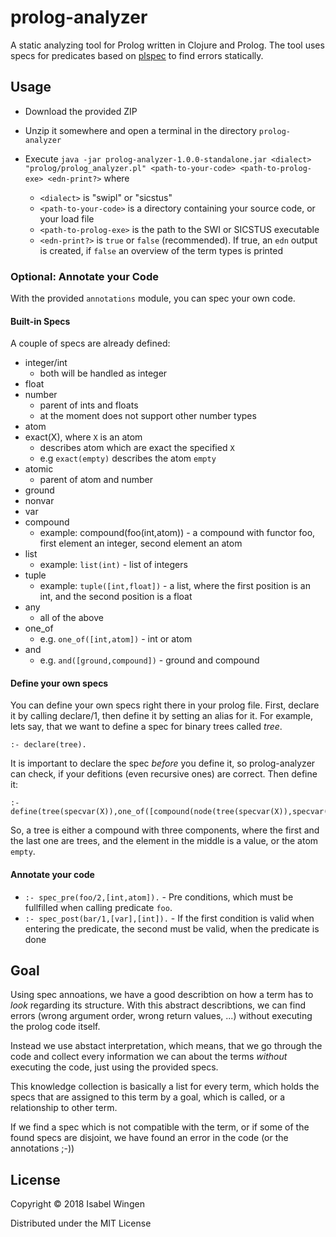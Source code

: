 # prolog-analyzer

A static analyzing tool for Prolog written in Clojure and Prolog. 
The tool uses specs for predicates based on [plspec](https://github.com/wysiib/plspec) to find errors statically.


## Usage

* Download the provided ZIP
* Unzip it somewhere and open a terminal in the directory `prolog-analyzer`
* Execute
`java -jar prolog-analyzer-1.0.0-standalone.jar <dialect> "prolog/prolog_analyzer.pl" <path-to-your-code> <path-to-prolog-exe> <edn-print?>` where 

    * `<dialect>` is "swipl" or "sicstus"
    * `<path-to-your-code>` is a directory containing your source code, or your load file
    * `<path-to-prolog-exe>` is the path to the SWI or SICSTUS executable
    * `<edn-print?>` is `true` or `false` (recommended). If true, an `edn` output is created, if `false` an overview of the term types is printed 

### Optional: Annotate your Code
With the provided `annotations` module, you can spec your own code.

#### Built-in Specs
A couple of specs are already defined:
* integer/int
    * both will be handled as integer
* float
* number
    * parent of ints and floats
    * at the moment does not support other number types
* atom
* exact(X), where `X` is an atom
    * describes atom which are exact the specified `X`
    * e.g `exact(empty)` describes the atom `empty`
* atomic
    * parent of atom and number
* ground
* nonvar
* var
* compound
    * example: compound(foo(int,atom)) - a compound with functor foo, first element an integer, second element an atom
* list 
    * example: `list(int)` - list of integers
* tuple
    * example: `tuple([int,float])` - a list, where the first position is an int, and the second position is a float
* any
    * all of the above
* one_of
    * e.g. `one_of([int,atom])` - int or atom
* and
    * e.g. `and([ground,compound])` - ground and compound
    
#### Define your own specs
You can define your own specs right there in your prolog file. First, declare it by calling declare/1, then define it by setting an alias for it.
For example, lets say, that we want to define a spec for binary trees called *tree*.
```
:- declare(tree).
```
It is important to declare the spec *before* you define it, so prolog-analyzer can check, if your defitions (even recursive ones) are correct.
Then define it:
```
:- define(tree(specvar(X)),one_of([compound(node(tree(specvar(X)),specvar(X),tree(specvar(X)))),exact(empty)])).
```
So, a tree is either a compound with three components, where the first and the last one are trees, and the element in the middle is a value, or the atom `empty`.

#### Annotate your code
* `:- spec_pre(foo/2,[int,atom]).` - Pre conditions, which must be fullfilled when calling predicate `foo`.
* `:- spec_post(bar/1,[var],[int]).` - If the first condition is valid when entering the predicate, the second must be valid, when the predicate is done

## Goal
Using spec annoations, we have a good describtion on how a term has to *look* regarding its structure. With this abstract describtions, we can find errors (wrong argument order, wrong return values, ...) without executing the prolog code itself. 

Instead we use abstact interpretation, which means, that we go through the code and collect every information we can about the terms *without* executing the code, just using the provided specs.

This knowledge collection is basically a list for every term, which holds the specs that are assigned to this term by a goal, which is called, or a relationship to other term.

If we find a spec which is not compatible with the term, or if some of the found specs are disjoint, we have found an error in the code (or the annotations ;-))


## License

Copyright © 2018 Isabel Wingen

Distributed under the MIT License
